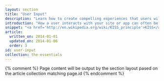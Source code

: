 ```yaml
---
layout: section
title: "User Input"
description: "Learn how to create compelling experiences that users will love to use. Create forms users can fill-out on any device. Create content your users will want to touch."
introduction: "How a user interacts with your site or app can often be make or break for the success of your project. Use our guides to learn how to create compelling experiences that users will love to use."
snippet: "<a href='http://en.wikipedia.org/wiki/KISS_principle'>KISS</a>. Touch, tap, click, and submit."
article:
  written_on: 2014-01-01
  updated_on: 2014-01-06
  order: 3
id: user-input
collection: the-essentials
---
```


{% comment %}
Page content will be output by the section layout pased on the article collection matching page.id
{% endcomment %}
